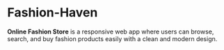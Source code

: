 # Fashion-Haven
**Online Fashion Store** is a responsive web app where users can browse, search, and buy fashion products easily with a clean and modern design.

